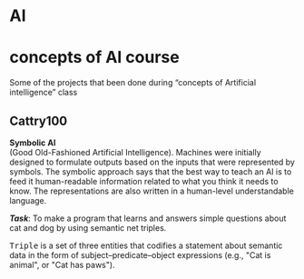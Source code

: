 # AI
<h1>concepts of AI course</h1> 

Some of the projects that been done during “concepts of Artificial intelligence” class

<h2>Cattry100</h2> 
<b>Symbolic AI </b> <br>
(Good Old-Fashioned Artificial Intelligence). Machines were initially designed to formulate outputs based on the inputs that were represented by symbols. The symbolic approach says that the best way to teach an AI is to feed it human-readable information related to what you think it needs to know. The representations are also written in a human-level understandable language.

<i><b>Task</b></i>: To make a program that learns and answers simple questions about cat and dog by using semantic net triples. 

<tt>Triple</tt> is a set of three entities that codifies a statement about semantic data in the form of subject–predicate–object expressions (e.g., "Cat is animal", or "Cat has paws").
